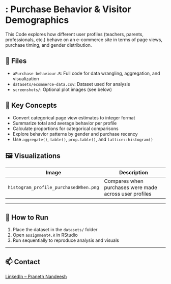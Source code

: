 # : Purchase Behavior & Visitor Demographics

This Code explores how different user profiles (teachers, parents, professionals, etc.) behave on an e-commerce site in terms of page views, purchase timing, and gender distribution.

## 📁 Files

- `aPurchase behaviour.R`: Full code for data wrangling, aggregation, and visualization
- `datasets/ecommerce-data.csv`: Dataset used for analysis
- `screenshots/`: Optional plot images (see below)

## 🧠 Key Concepts

- Convert categorical page view estimates to integer format
- Summarize total and average behavior per profile
- Calculate proportions for categorical comparisons
- Explore behavior patterns by gender and purchase recency
- Use `aggregate()`, `table()`, `prop.table()`, and `lattice::histogram()`

## 🖼️ Visualizations

| Image | Description |
|-------|-------------|
| `histogram_profile_purchasedWhen.png` | Compares when purchases were made across user profiles |

---

## 🧪 How to Run

1. Place the dataset in the `datasets/` folder
2. Open `assignment4.R` in RStudio
3. Run sequentially to reproduce analysis and visuals

---

## 📫 Contact

[LinkedIn – Praneth Nandeesh](https://www.linkedin.com/in/praneth-nandeesh-789038285)
